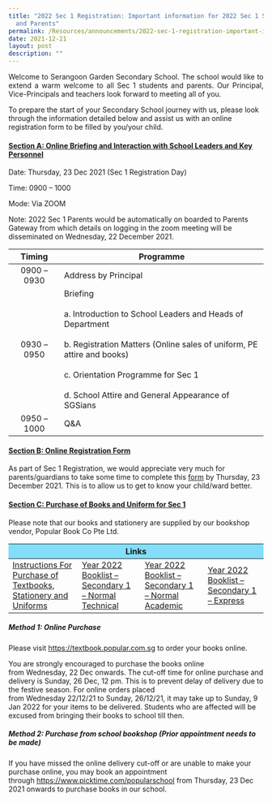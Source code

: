 ```yaml
---
title: "2022 Sec 1 Registration: Important information for 2022 Sec 1 Students
  and Parents"
permalink: /Resources/announcements/2022-sec-1-registration-important-information/
date: 2021-12-21
layout: post
description: ""
---
```

<p style="text-align: justify;"> Welcome to Serangoon Garden Secondary School. The school would like to extend a warm welcome to all Sec 1 students and parents. Our Principal, Vice-Principals and teachers look forward to meeting all of you.

To prepare the start of your Secondary School journey with us, please look through the information detailed below and assist us with an online registration form to be filled by you/your child. </p>

#### <u><b>Section A: Online Briefing and Interaction with School Leaders and Key Personnel</b></u>

Date: Thursday, 23 Dec 2021 (Sec 1 Registration Day)

Time: 0900 – 1000

Mode: Via ZOOM

Note: 2022 Sec 1 Parents would be automatically on boarded to Parents Gateway from which details on logging in the zoom meeting will be disseminated on Wednesday, 22 December 2021.

|    Timing   |               Programme             |
|:-----------:|-------------------------------------------------------------------------------------------------------------------------------------------------------------------------------------------------------------------------------|
| 0900 – 0930 |                                                                                                       Address by Principal         |
| 0930 – 0950 | Briefing<br><br>a. Introduction to School Leaders and Heads of Department<br><br>b. Registration Matters (Online sales of uniform, PE attire and books)<br><br>c. Orientation Programme for Sec 1<br><br>d. School Attire and General Appearance of SGSians |
| 0950 – 1000 |          Q&A          |

####  <u><b>Section B: Online Registration Form </b></u>

As part of Sec 1 Registration, we would appreciate very much for parents/guardians to take some time to complete this <a href="https://go.gov.sg/s1registrationformsgs2022" target = "_blank">form</a> by Thursday, 23 December 2021. This is to allow us to get to know your child/ward better.


####  <u><b>Section C: Purchase of Books and Uniform for Sec 1  </b></u>

Please note that our books and stationery are supplied by our bookshop vendor, Popular Book Co Pte Ltd.

<table>
<thead>
  <tr>
    <th colspan="4" style="text-align: center; background-color: #82defa" >Links</th>
  </tr>
</thead>
<tbody>
  <tr>
    <td><a href="/files/Sec%201%20info/SGSS-S1-Instruction-Sheet-for-Purchase-of-Books-Stationery-and-Uniform-in-school.pdf" target ="_blank" >Instructions For Purchase of Textbooks, Stationery and Uniforms</a></td>
    <td><a href="/files/Sec%201%20info/2022-Sec-1NT-Booklist.pdf" target ="_blank" >Year 2022 Booklist – Secondary 1 – Normal Technical</a></td>
    <td><a href="/files/Sec%201%20info/2022-Sec-1NA-Booklist.pdf" target ="_blank" >Year 2022 Booklist – Secondary 1 – Normal Academic</a></td>
    <td><a href="/files/Sec%201%20info/2022-Sec-1E-Booklist.pdf" target ="_blank" >Year 2022 Booklist – Secondary 1 – Express</a></td>
  </tr>
</tbody>
</table>




##### **Method 1: Online Purchase**

Please visit <a href="http://textbook.popular.com.sg/" target = "_blank">https://textbook.popular.com.sg</a> to order your books online.

You are strongly encouraged to purchase the books online from Wednesday, 22 Dec onwards. The cut-off time for online purchase and delivery is Sunday, 26 Dec, 12 pm. This is to prevent delay of delivery due to the festive season. For online orders placed from Wednesday 22/12/21 to Sunday, 26/12/21, it may take up to Sunday, 9 Jan 2022 for your items to be delivered. Students who are affected will be excused from bringing their books to school till then.

##### **Method 2: Purchase from school bookshop (Prior appointment needs to be made)**

If you have missed the online delivery cut-off or are unable to make your purchase online, you may book an appointment through <a href="https://www.picktime.com/popularschool" target = "_blank">https://www.picktime.com/popularschool</a> from Thursday, 23 Dec 2021 onwards to purchase books in our school.
